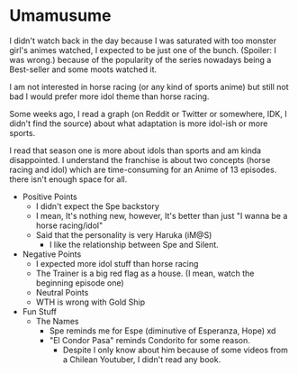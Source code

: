 # Umamusume

I didn't watch back in the day because I was saturated with too monster girl's animes watched, I expected to be just one of the bunch.
(Spoiler: I was wrong.) because of the popularity of the series nowadays being a Best-seller and some moots watched it.

I am not interested in horse racing (or any kind of sports anime) but still not bad I would prefer more idol theme than horse racing.

Some weeks ago, I read a graph (on Reddit or Twitter or somewhere, IDK, I didn't find the source) about what adaptation is more idol-ish or more sports.

I read that season one is more about idols than sports and am kinda disappointed. I understand the franchise is about two concepts (horse racing and idol) which are time-consuming for an Anime of 13 episodes. there isn't enough space for all.

- Positive Points
    - I didn't expect the Spe backstory
    - I mean, It's nothing new, however, It's better than just "I wanna be a horse racing/idol"
    - Said that the personality is very Haruka (iM@S)
      - I like the relationship between Spe and Silent.
- Negative Points
    - I expected more idol stuff than horse racing
    - The Trainer is a big red flag as a house. (I mean, watch the beginning episode one)
    - Neutral Points
    - WTH is wrong with Gold Ship
- Fun Stuff
    - The Names
        - Spe reminds me for Espe (diminutive of Esperanza, Hope) xd
        - "El Condor Pasa" reminds Condorito for some reason.
            - Despite I only know about him because of some videos from a Chilean Youtuber, I didn't read any book.
